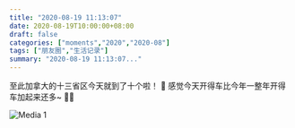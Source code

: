 ```yaml
---
title: "2020-08-19 11:13:07"
date: 2020-08-19T10:00:00+08:00
draft: false
categories: ["moments","2020","2020-08"]
tags: ["朋友圈","生活记录"]
summary: "2020-08-19 11:13:07..."
---
```


至此加拿大的十三省区今天就到了十个啦！ 🥰 感觉今天开得车比今年一整年开得车加起来还多~ 🥵🤮

![Media 1](/Moments/photos/2020-08-19/202008191113070.jpg)

